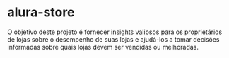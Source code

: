 # alura-store
O objetivo deste projeto é fornecer insights valiosos para os proprietários de lojas sobre o desempenho de suas lojas e ajudá-los a tomar decisões informadas sobre quais lojas devem ser vendidas ou melhoradas.
